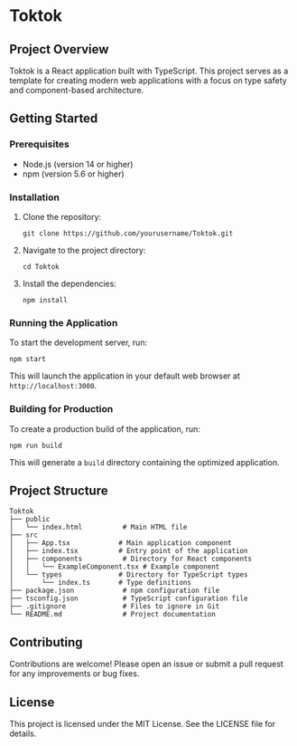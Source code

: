 # Toktok

## Project Overview
Toktok is a React application built with TypeScript. This project serves as a template for creating modern web applications with a focus on type safety and component-based architecture.

## Getting Started

### Prerequisites
- Node.js (version 14 or higher)
- npm (version 5.6 or higher)

### Installation
1. Clone the repository:
   ```
   git clone https://github.com/yourusername/Toktok.git
   ```
2. Navigate to the project directory:
   ```
   cd Toktok
   ```
3. Install the dependencies:
   ```
   npm install
   ```

### Running the Application
To start the development server, run:
```
npm start
```
This will launch the application in your default web browser at `http://localhost:3000`.

### Building for Production
To create a production build of the application, run:
```
npm run build
```
This will generate a `build` directory containing the optimized application.

## Project Structure
```
Toktok
├── public
│   └── index.html          # Main HTML file
├── src
│   ├── App.tsx            # Main application component
│   ├── index.tsx          # Entry point of the application
│   ├── components          # Directory for React components
│   │   └── ExampleComponent.tsx # Example component
│   └── types              # Directory for TypeScript types
│       └── index.ts       # Type definitions
├── package.json            # npm configuration file
├── tsconfig.json           # TypeScript configuration file
├── .gitignore              # Files to ignore in Git
└── README.md               # Project documentation
```

## Contributing
Contributions are welcome! Please open an issue or submit a pull request for any improvements or bug fixes.

## License
This project is licensed under the MIT License. See the LICENSE file for details.